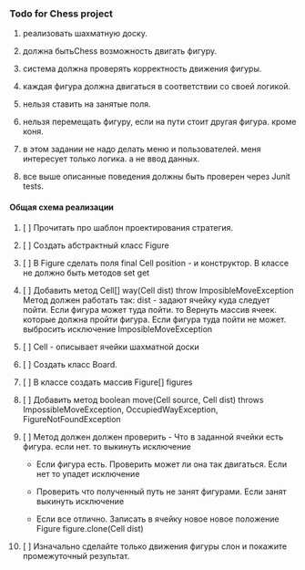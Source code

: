 ### Todo for Chess project

1. реализовать шахматную доску.

2. должна бытьChess  возможность двигать фигуру.

3. система должна проверять корректность движения фигуры.

4. каждая фигура должна двигаться в соответствии со своей логикой.

5. нельзя ставить на занятые поля.

6. нельзя перемещать фигуру, если на пути стоит другая фигура. кроме коня.

7. в этом задании не надо делать меню и пользователей. меня интересует только логика. а не ввод данных.

8. все выше описанные поведения должны быть проверен через Junit tests.


#### Общая схема реализации

1. [ ] Прочитать про шаблон проектирования стратегия.

2. [ ] Создать aбстрактный класс Figure

2. [ ] В Figure сделать поля final Cell position - и конструктор. В классе не должно быть методов set get

3. [ ] Добавить метод Cell[] way(Cell dist) throw ImposibleMoveException
    Метод должен работать так:
    	dist - задают ячейку куда следует пойти.
    	Если фигура может туда пойти.
    		то Вернуть массив ячеек. которые должна пройти фигура.
    	Если фигура туда пойти не может.
    		выбросить исключение ImposibleMoveException

4. [ ] Cell - описывает ячейки шахматной доски

5. [ ] Создать класс Board.

6. [ ] В классе создать массив Figure[] figures

7. [ ] Добавить метод boolean move(Cell source, Cell dist) throws ImpossibleMoveException, OccupiedWayException, FigureNotFoundException

8. [ ] Метод должен должен проверить   - Что в заданной ячейки есть фигура. если нет. то выкинуть исключение
    - Если фигура есть.
    		Проверить может ли она так двигаться.
    	Если нет
    		то упадет исключение

    - Проверить что полученный путь не занят фигурами.
    	Если занят
    		выкинуть исключение

    - Если все отлично.
    	Записать в ячейку новое новое положение Figure figure.clone(Cell dist)

9. [ ] Изначально сделайте только движения фигуры слон и покажите промежуточный результат.